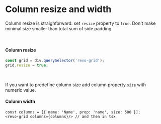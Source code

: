 # Column resize and width

Column resize is straighforward: set `resize` property to `true`.
Don't make minimal size smaller than total sum of side padding.


<br/>


#### Column resize
```js
const grid = div.querySelector('revo-grid');
grid.resize = true;
```


<br/>

If you want to predefine column size add column property `size` with numeric value.

#### Column width
```tsx
const columns = [{ name: 'Name', prop: 'name', size: 500 }];
<revo-grid columns={columns}/> // and then in tsx
```
